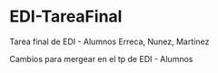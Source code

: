 # EDI-TareaFinal
Tarea final de EDI - Alumnos Erreca, Nunez, Martinez


Cambios para mergear en el tp de EDI - Alumnos